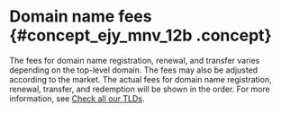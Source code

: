 # Domain name fees {#concept_ejy_mnv_12b .concept}

The fees for domain name registration, renewal, and transfer varies depending on the top-level domain. The fees may also be adjusted according to the market. The actual fees for domain name registration, renewal, transfer, and redemption will be shown in the order. For more information, see [Check all our TLDs](https://www.alibabacloud.com/domain/pricing).

